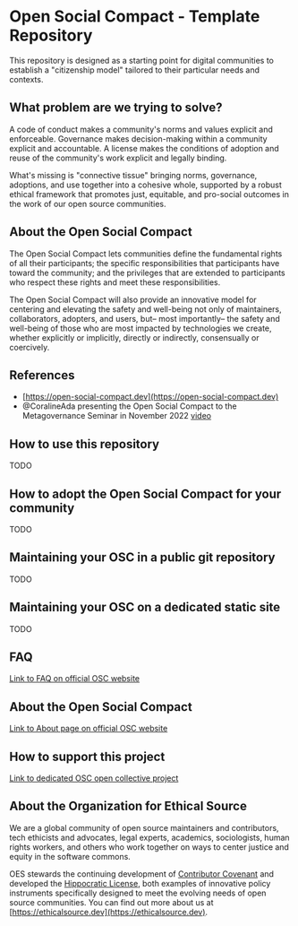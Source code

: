 # Open Social Compact - Template Repository

This repository is designed as a starting point for digital communities to establish a "citizenship model" tailored to their particular needs and contexts.

## What problem are we trying to solve?
A code of conduct makes a community's norms and values explicit and enforceable. Governance makes decision-making within a community explicit and accountable. A license makes the conditions of adoption and reuse of the community's work explicit and legally binding.

What's missing is "connective tissue" bringing norms, governance, adoptions, and use together into a cohesive whole, supported by a robust ethical framework that promotes just, equitable, and pro-social outcomes in the work of our open source communities.

## About the Open Social Compact
The Open Social Compact lets communities define the fundamental rights of all their participants; the specific responsibilities that participants have toward the community; and the privileges that are extended to participants who respect these rights and meet these responsibilities.

The Open Social Compact will also provide an innovative model for centering and elevating the safety and well-being not only of maintainers, collaborators, adopters, and users, but– most importantly– the safety and well-being of those who are most impacted by technologies we create, whether explicitly or implicitly, directly or indirectly, consensually or coercively.

## References
* [https://open-social-compact.dev](https://open-social-compact.dev)
* @CoralineAda presenting the Open Social Compact to the Metagovernance Seminar in November 2022 [video](https://archive.org/details/ehmke-metagov-20221130)

## How to use this repository
TODO

## How to adopt the Open Social Compact for your community
TODO

## Maintaining your OSC in a public git repository
TODO

## Maintaining your OSC on a dedicated static site
TODO

## FAQ
[Link to FAQ on official OSC website](#TODO)

## About the Open Social Compact
[Link to About page on official OSC website](#TODO)

## How to support this project
[Link to dedicated OSC open collective project](#TODO)

## About the Organization for Ethical Source
We are a global community of open source maintainers and contributors, tech ethicists and advocates, legal experts, academics, sociologists, human rights workers, and others who work together on ways to center justice and equity in the software commons.

OES stewards the continuing development of [Contributor Covenant](https://contributor-covenant.org) and developed the [Hippocratic License](https://firstdonoharm.dev), both examples of innovative policy instruments specifically designed to meet the evolving needs of open source communities. You can find out more about us at [https://ethicalsource.dev](https://ethicalsource.dev).
